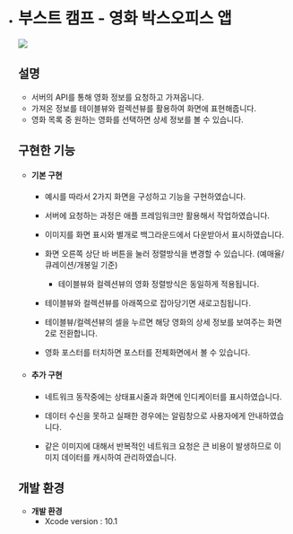 - # 부스트 캠프 - 영화 박스오피스 앱

  ![](https://user-images.githubusercontent.com/20294786/50050490-a7b90a00-013f-11e9-8be4-89e8893ceb37.png)

  ## 설명

  - 서버의 API를 통해 영화 정보를 요청하고 가져옵니다.
  - 가져온 정보를 테이블뷰와 컬렉션뷰를 활용하여 화면에 표현해줍니다.
  - 영화 목록 중 원하는 영화를 선택하면 상세 정보를 볼 수 있습니다.



  ## 구현한 기능

  - #### 기본 구현

    - 예시를 따라서 2가지 화면을 구성하고 기능을 구현하였습니다.

    - 서버에 요청하는 과정은 애플 프레임워크만 활용해서 작업하였습니다.
    - 이미지를 화면 표시와 별개로 백그라운드에서 다운받아서 표시하였습니다.
    - 화면 오른쪽 상단 바 버튼을 눌러 정렬방식을 변경할 수 있습니다. (예매율/큐레이션/개봉일 기준)
      - 테이블뷰와 컬렉션뷰의 영화 정렬방식은 동일하게 적용됩니다.
    - 테이블뷰와 컬렉션뷰를 아래쪽으로 잡아당기면 새로고침됩니다.
    - 테이블뷰/컬렉션뷰의 셀을 누르면 해당 영화의 상세 정보를 보여주는 화면 2로 전환합니다.
    - 영화 포스터를 터치하면 포스터를 전체화면에서 볼 수 있습니다.

  - #### 추가 구현

    - 네트워크 동작중에는 상태표시줄과 화면에 인디케이터를 표시하였습니다.
    - 데이터 수신을 못하고 실패한 경우에는 알림창으로 사용자에게 안내하였습니다.

    - 같은 이미지에 대해서 반복적인 네트워크 요청은 큰 비용이 발생하므로 이미지 데이터를 캐시하여 관리하였습니다.


  ## 개발 환경

  - **개발 환경**
    - Xcode version : 10.1
